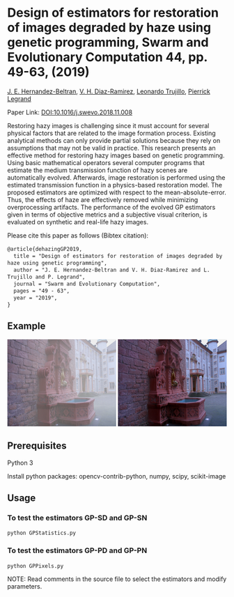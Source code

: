 # Design of estimators for restoration of images degraded by haze using genetic programming, Swarm and Evolutionary Computation 44, pp. 49-63, (2019)

[J. E. Hernandez-Beltran](https://orcid.org/0000-0002-7043-3093), [V. H. Diaz-Ramirez](https://orcid.org/0000-0002-9331-1777), [Leonardo Trujillo](https://orcid.org/0000-0003-1812-5736), [Pierrick Legrand](https://www.math.u-bordeaux.fr/~plegra100p)

Paper Link: [DOI:10.1016/j.swevo.2018.11.008](https://doi.org/10.1016/j.swevo.2018.11.008)

Restoring hazy images is challenging since it must account for several physical factors that are related to the image formation process. Existing analytical methods can only provide partial solutions because they rely on assumptions that may not be valid in practice. This research presents an effective method for restoring hazy images based on genetic programming. Using basic mathematical operators several computer programs that estimate the medium transmission function of hazy scenes are automatically evolved. Afterwards, image restoration is performed using the estimated transmission function in a physics-based restoration model. The proposed estimators are optimized with respect to the mean-absolute-error. Thus, the effects of haze are effectively removed while minimizing overprocessing artifacts. The performance of the evolved GP estimators given in terms of objective metrics and a subjective visual criterion, is evaluated on synthetic and real-life hazy images. 

Please cite this paper as follows (Bibtex citation):

	@article{dehazingGP2019,		
	  title = "Design of estimators for restoration of images degraded by haze using genetic programming",
	  author = "J. E. Hernandez-Beltran and V. H. Diaz-Ramirez and L. Trujillo and P. Legrand",
	  journal = "Swarm and Evolutionary Computation",
	  pages = "49 - 63",
	  year = "2019",
	} 

## Example
<p align="center">
<img src="Images/img7.png" width="250px" height="200px"/>         <img src="Results/img7_outputPD.png" width="250px" height="200px"/>

## Prerequisites
Python 3

Install python packages: 
   opencv-contrib-python, numpy, scipy, scikit-image


## Usage
### To test the estimators GP-SD and GP-SN
	python GPStatistics.py   

### To test the estimators GP-PD and GP-PN
	python GPPixels.py   
	
NOTE: Read comments in the source file to select the estimators and modify parameters.	
